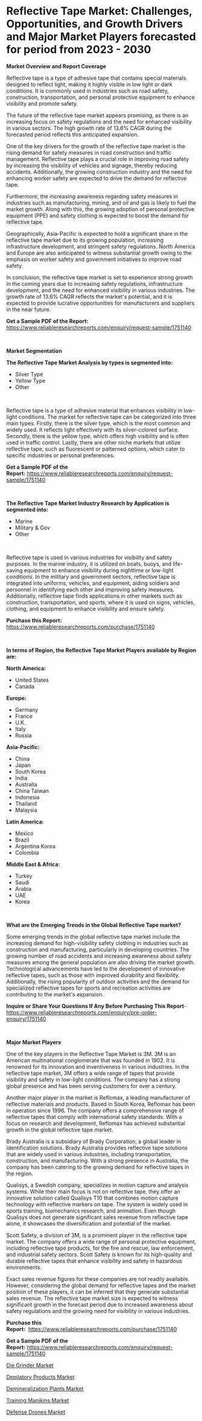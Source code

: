 <p><h1>Reflective Tape Market: Challenges, Opportunities, and Growth Drivers and Major Market Players forecasted for period from 2023 - 2030</h1></p><p><strong>Market Overview and Report Coverage</strong></p>
<p><p>Reflective tape is a type of adhesive tape that contains special materials designed to reflect light, making it highly visible in low light or dark conditions. It is commonly used in industries such as road safety, construction, transportation, and personal protective equipment to enhance visibility and promote safety.</p><p>The future of the reflective tape market appears promising, as there is an increasing focus on safety regulations and the need for enhanced visibility in various sectors. The high growth rate of 13.6% CAGR during the forecasted period reflects this anticipated expansion.</p><p>One of the key drivers for the growth of the reflective tape market is the rising demand for safety measures in road construction and traffic management. Reflective tape plays a crucial role in improving road safety by increasing the visibility of vehicles and signage, thereby reducing accidents. Additionally, the growing construction industry and the need for enhancing worker safety are expected to drive the demand for reflective tape.</p><p>Furthermore, the increasing awareness regarding safety measures in industries such as manufacturing, mining, and oil and gas is likely to fuel the market growth. Along with this, the growing adoption of personal protective equipment (PPE) and safety clothing is expected to boost the demand for reflective tape.</p><p>Geographically, Asia-Pacific is expected to hold a significant share in the reflective tape market due to its growing population, increasing infrastructure development, and stringent safety regulations. North America and Europe are also anticipated to witness substantial growth owing to the emphasis on worker safety and government initiatives to improve road safety.</p><p>In conclusion, the reflective tape market is set to experience strong growth in the coming years due to increasing safety regulations, infrastructure development, and the need for enhanced visibility in various industries. The growth rate of 13.6% CAGR reflects the market's potential, and it is expected to provide lucrative opportunities for manufacturers and suppliers in the near future.</p></p>
<p><strong>Get a Sample PDF of the Report:</strong> <a href="https://www.reliableresearchreports.com/enquiry/request-sample/1751140">https://www.reliableresearchreports.com/enquiry/request-sample/1751140</a></p>
<p>&nbsp;</p>
<p><strong>Market Segmentation</strong></p>
<p><strong>The Reflective Tape Market Analysis by types is segmented into:</strong></p>
<p><ul><li>Silver Type</li><li>Yellow Type</li><li>Other</li></ul></p>
<p>&nbsp;</p>
<p><p>Reflective tape is a type of adhesive material that enhances visibility in low-light conditions. The market for reflective tape can be categorized into three main types. Firstly, there is the silver type, which is the most common and widely used. It reflects light effectively with its silver-colored surface. Secondly, there is the yellow type, which offers high visibility and is often used in traffic control. Lastly, there are other niche markets that utilize reflective tape, such as fluorescent or patterned options, which cater to specific industries or personal preferences.</p></p>
<p><strong>Get a Sample PDF of the Report:</strong>&nbsp;<a href="https://www.reliableresearchreports.com/enquiry/request-sample/1751140">https://www.reliableresearchreports.com/enquiry/request-sample/1751140</a></p>
<p>&nbsp;</p>
<p><strong>The Reflective Tape Market Industry Research by Application is segmented into:</strong></p>
<p><ul><li>Marine</li><li>Military & Gov</li><li>Other</li></ul></p>
<p>&nbsp;</p>
<p><p>Reflective tape is used in various industries for visibility and safety purposes. In the marine industry, it is utilized on boats, buoys, and life-saving equipment to enhance visibility during nighttime or low-light conditions. In the military and government sectors, reflective tape is integrated into uniforms, vehicles, and equipment, aiding soldiers and personnel in identifying each other and improving safety measures. Additionally, reflective tape finds applications in other markets such as construction, transportation, and sports, where it is used on signs, vehicles, clothing, and equipment to enhance visibility and ensure safety.</p></p>
<p><strong>Purchase this Report:</strong>&nbsp; <a href="https://www.reliableresearchreports.com/purchase/1751140">https://www.reliableresearchreports.com/purchase/1751140</a></p>
<p>&nbsp;</p>
<p><strong>In terms of Region, the Reflective Tape Market Players available by Region are:</strong></p>
<p>
    <p> <strong> North America: </strong>
        <ul>
            <li>United States</li>
            <li>Canada</li>
        </ul>
        </p> 
    <p> <strong> Europe: </strong>
        <ul>
            <li>Germany</li>
            <li>France</li>
            <li>U.K.</li>
            <li>Italy</li>
            <li>Russia</li>
        </ul>
        </p> 
    <p> <strong> Asia-Pacific: </strong>
        <ul>
            <li>China</li>
            <li>Japan</li>
            <li>South Korea</li>
            <li>India</li>
            <li>Australia</li>
            <li>China Taiwan</li>
            <li>Indonesia</li>
            <li>Thailand</li>
            <li>Malaysia</li>
        </ul>
        </p> 
    <p> <strong> Latin America: </strong>
        <ul>
            <li>Mexico</li>
            <li>Brazil</li>
            <li>Argentina Korea</li>
            <li>Colombia</li>
        </ul>
        </p> 
    <p> <strong> Middle East & Africa: </strong>
        <ul>
            <li>Turkey</li>
            <li>Saudi</li>
            <li>Arabia</li>
            <li>UAE</li>
            <li>Korea</li>
        </ul>
    </p>
    </p>
<p>&nbsp;</p>
<p><strong>What are the Emerging Trends in the Global Reflective Tape market?</strong></p>
<p><p>Some emerging trends in the global reflective tape market include the increasing demand for high-visibility safety clothing in industries such as construction and manufacturing, particularly in developing countries. The growing number of road accidents and increasing awareness about safety measures among the general population are also driving the market growth. Technological advancements have led to the development of innovative reflective tapes, such as those with improved durability and flexibility. Additionally, the rising popularity of outdoor activities and the demand for specialized reflective tapes for sports and recreation activities are contributing to the market's expansion.</p></p>
<p><strong>Inquire or Share Your Questions If Any Before Purchasing This Report</strong>- <a href="https://www.reliableresearchreports.com/enquiry/pre-order-enquiry/1751140">https://www.reliableresearchreports.com/enquiry/pre-order-enquiry/1751140</a></p>
<p>&nbsp;</p>
<p><strong>Major Market Players</strong></p>
<p><p>One of the key players in the Reflective Tape Market is 3M. 3M is an American multinational conglomerate that was founded in 1902. It is renowned for its innovation and inventiveness in various industries. In the reflective tape market, 3M offers a wide range of tapes that provide visibility and safety in low-light conditions. The company has a strong global presence and has been serving customers for over a century.</p><p>Another major player in the market is Reflomax, a leading manufacturer of reflective materials and products. Based in South Korea, Reflomax has been in operation since 1996. The company offers a comprehensive range of reflective tapes that comply with international safety standards. With a focus on research and development, Reflomax has achieved substantial growth in the global reflective tape market.</p><p>Brady Australia is a subsidiary of Brady Corporation, a global leader in identification solutions. Brady Australia provides reflective tape solutions that are widely used in various industries, including transportation, construction, and manufacturing. With a strong presence in Australia, the company has been catering to the growing demand for reflective tapes in the region.</p><p>Qualisys, a Swedish company, specializes in motion capture and analysis systems. While their main focus is not on reflective tape, they offer an innovative solution called Qualisys T10 that combines motion capture technology with reflective markers on tape. The system is widely used in sports training, biomechanics research, and animation. Even though Qualisys does not generate significant sales revenue from reflective tape alone, it showcases the diversification and potential of the market.</p><p>Scott Safety, a division of 3M, is a prominent player in the reflective tape market. The company offers a wide range of personal protective equipment, including reflective tape products, for the fire and rescue, law enforcement, and industrial safety sectors. Scott Safety is known for its high-quality and durable reflective tapes that enhance visibility and safety in hazardous environments.</p><p>Exact sales revenue figures for these companies are not readily available. However, considering the global demand for reflective tapes and the market position of these players, it can be inferred that they generate substantial sales revenue. The reflective tape market size is expected to witness significant growth in the forecast period due to increased awareness about safety regulations and the growing need for visibility in various industries.</p></p>
<p><strong>Purchase this Report:</strong>&nbsp;&nbsp;<a href="https://www.reliableresearchreports.com/purchase/1751140">https://www.reliableresearchreports.com/purchase/1751140</a></p>
<p></p>
<p><strong>Get a Sample PDF of the Report:</strong>&nbsp;<a href="https://www.reliableresearchreports.com/enquiry/request-sample/1751140">https://www.reliableresearchreports.com/enquiry/request-sample/1751140</a></p>
<p><p><a href="https://medium.com/@kimwalker82/die-grinder-market-research-report-its-history-and-forecast-2023-to-2030-cf0790ae47d5">Die Grinder Market</a></p><p><a href="https://medium.com/@read.code.store/depilatory-products-market-size-cagr-trends-2024-2030-762a15e18060">Depilatory Products Market</a></p><p><a href="https://medium.com/@abdulkoss1954/demineralization-plants-nbsp-market-focuses-on-market-share-size-and-projected-forecast-till-2030-361d5be41409">Demineralization Plants Market</a></p><p><a href="https://medium.com/@daveblock1987/training-manikins-market-report-reveals-the-latest-trends-and-growth-opportunities-of-this-market-e93907f40621">Training Manikins Market</a></p><p><a href="https://medium.com/@nyahmertz/analyzing-defense-drones-market-global-industry-perspective-and-forecast-2023-to-2030-e2f68a6cfdcb">Defense Drones Market</a></p></p>
